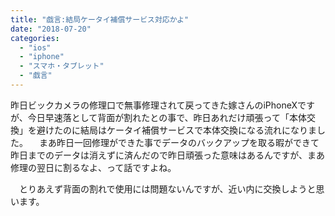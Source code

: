 ```yaml
---
title: "戯言:結局ケータイ補償サービス対応かよ"
date: "2018-07-20"
categories: 
  - "ios"
  - "iphone"
  - "スマホ・タブレット"
  - "戯言"
---
```


昨日ビックカメラの修理口で無事修理されて戻ってきた嫁さんのiPhoneXですが、今日早速落として背面が割れたとの事で、昨日あれだけ頑張って「本体交換」を避けたのに結局はケータイ補償サービスで本体交換になる流れになりました。 　まあ昨日一回修理ができた事でデータのバックアップを取る暇ができて昨日までのデータは消えずに済んだので昨日頑張った意味はあるんですが、まあ修理の翌日に割るなよ、って話ですよね。

　とりあえず背面の割れで使用には問題ないんですが、近い内に交換しようと思います。

